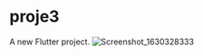 # proje3

A new Flutter project.
![Screenshot_1630328333](https://user-images.githubusercontent.com/76711127/131347336-28319f07-65c6-4877-bbbb-7ea8fdce3b83.png)


